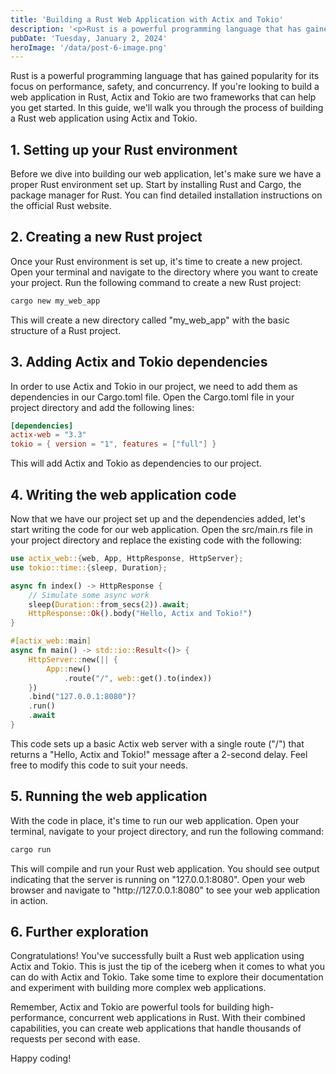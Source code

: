```yaml
---
title: 'Building a Rust Web Application with Actix and Tokio'
description: '<p>Rust is a powerful programming language that has gained popularity for its focus on performance, safety, and concurrency. If you&#8217;re looking to build a web application in Rust, Actix and Tokio are two frameworks that can help you get started. In this guide, we&#8217;ll walk you through the process of building a Rust web application [&hellip;]</p>'
pubDate: 'Tuesday, January 2, 2024'
heroImage: '/data/post-6-image.png'
---
```


<p>Rust is a powerful programming language that has gained popularity for its focus on performance, safety, and concurrency. If you're looking to build a web application in Rust, Actix and Tokio are two frameworks that can help you get started. In this guide, we'll walk you through the process of building a Rust web application using Actix and Tokio.</p>
<h2>1. Setting up your Rust environment</h2>
<p>Before we dive into building our web application, let's make sure we have a proper Rust environment set up. Start by installing Rust and Cargo, the package manager for Rust. You can find detailed installation instructions on the official Rust website.</p>
<h2>2. Creating a new Rust project</h2>
<p>Once your Rust environment is set up, it's time to create a new project. Open your terminal and navigate to the directory where you want to create your project. Run the following command to create a new Rust project:</p>

```bash
cargo new my_web_app
```
<p>This will create a new directory called "my_web_app" with the basic structure of a Rust project.</p>
<h2>3. Adding Actix and Tokio dependencies</h2>
<p>In order to use Actix and Tokio in our project, we need to add them as dependencies in our Cargo.toml file. Open the Cargo.toml file in your project directory and add the following lines:</p>

```toml
[dependencies]
actix-web = "3.3"
tokio = { version = "1", features = ["full"] }
```
<p>This will add Actix and Tokio as dependencies to our project.</p>
<h2>4. Writing the web application code</h2>
<p>Now that we have our project set up and the dependencies added, let's start writing the code for our web application. Open the src/main.rs file in your project directory and replace the existing code with the following:</p>

```rust
use actix_web::{web, App, HttpResponse, HttpServer};
use tokio::time::{sleep, Duration};

async fn index() -> HttpResponse {
    // Simulate some async work
    sleep(Duration::from_secs(2)).await;
    HttpResponse::Ok().body("Hello, Actix and Tokio!")
}

#[actix_web::main]
async fn main() -> std::io::Result<()> {
    HttpServer::new(|| {
        App::new()
            .route("/", web::get().to(index))
    })
    .bind("127.0.0.1:8080")?
    .run()
    .await
}
```
<p>This code sets up a basic Actix web server with a single route ("/") that returns a "Hello, Actix and Tokio!" message after a 2-second delay. Feel free to modify this code to suit your needs.</p>
<h2>5. Running the web application</h2>
<p>With the code in place, it's time to run our web application. Open your terminal, navigate to your project directory, and run the following command:</p>

```bash
cargo run
```
<p>This will compile and run your Rust web application. You should see output indicating that the server is running on "127.0.0.1:8080". Open your web browser and navigate to "http://127.0.0.1:8080" to see your web application in action.</p>
<h2>6. Further exploration</h2>
<p>Congratulations! You've successfully built a Rust web application using Actix and Tokio. This is just the tip of the iceberg when it comes to what you can do with Actix and Tokio. Take some time to explore their documentation and experiment with building more complex web applications.</p>
<p>Remember, Actix and Tokio are powerful tools for building high-performance, concurrent web applications in Rust. With their combined capabilities, you can create web applications that handle thousands of requests per second with ease.</p>
<p>Happy coding!</p>




